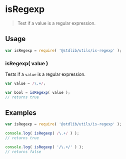 isRegexp
===
> Test if a value is a regular expression.

<!-- <usage> -->
## Usage

``` javascript
var isRegexp = require( '@stdlib/utils/is-regexp' );
```

### isRegexp( value )

Tests if a `value` is a regular expression.

``` javascript
var value = /\.+/;

var bool = isRegexp( value );
// returns true
```
<!-- </usage> -->

<!-- <examples> -->
## Examples

``` javascript
var isRegexp = require( '@stdlib/utils/is-regexp' );

console.log( isRegexp( /\.+/ ) );
// returns true

console.log( isRegexp( '/\.+/' ) );
// returns false
```
<!-- </examples> -->

<!-- <links> -->
<!-- </links> -->
